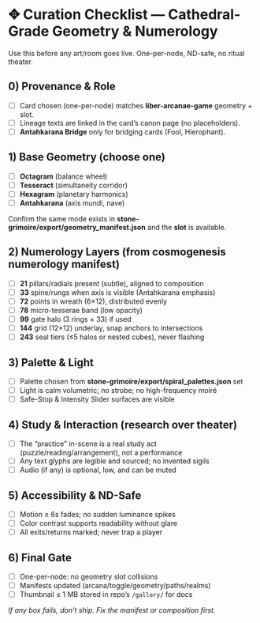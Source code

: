 # ✥ Curation Checklist — Cathedral-Grade Geometry & Numerology
Use this before any art/room goes live. One-per-node, ND-safe, no ritual theater.

## 0) Provenance & Role
- [ ] Card chosen (one-per-node) matches **liber-arcanae-game** geometry + slot.
- [ ] Lineage texts are linked in the card’s canon page (no placeholders).
- [ ] **Antahkarana Bridge** only for bridging cards (Fool, Hierophant).

## 1) Base Geometry (choose one)
- [ ] **Octagram** (balance wheel)  
- [ ] **Tesseract** (simultaneity corridor)  
- [ ] **Hexagram** (planetary harmonics)  
- [ ] **Antahkarana** (axis mundi, nave)

Confirm the same mode exists in **stone-grimoire/export/geometry_manifest.json** and the **slot** is available.

## 2) Numerology Layers (from cosmogenesis numerology manifest)
- [ ] **21** pillars/radials present (subtle), aligned to composition  
- [ ] **33** spine/rungs when axis is visible (Antahkarana emphasis)  
- [ ] **72** points in wreath (6×12), distributed evenly  
- [ ] **78** micro-tesserae band (low opacity)  
- [ ] **99** gate halo (3 rings × 33) if used  
- [ ] **144** grid (12×12) underlay, snap anchors to intersections  
- [ ] **243** seal tiers (≤5 halos or nested cubes), never flashing

## 3) Palette & Light
- [ ] Palette chosen from **stone-grimoire/export/spiral_palettes.json** set  
- [ ] Light is calm volumetric; no strobe; no high-frequency moiré  
- [ ] Safe-Stop & Intensity Slider surfaces are visible

## 4) Study & Interaction (research over theater)
- [ ] The “practice” in-scene is a real study act (puzzle/reading/arrangement), not a performance  
- [ ] Any text glyphs are legible and sourced; no invented sigils  
- [ ] Audio (if any) is optional, low, and can be muted

## 5) Accessibility & ND-Safe
- [ ] Motion ≥ 6s fades; no sudden luminance spikes  
- [ ] Color contrast supports readability without glare  
- [ ] All exits/returns marked; never trap a player

## 6) Final Gate
- [ ] One-per-node: no geometry slot collisions  
- [ ] Manifests updated (arcana/toggle/geometry/paths/realms)  
- [ ] Thumbnail ≤ 1 MB stored in repo’s `/gallery/` for docs

*If any box fails, don’t ship. Fix the manifest or composition first.*
